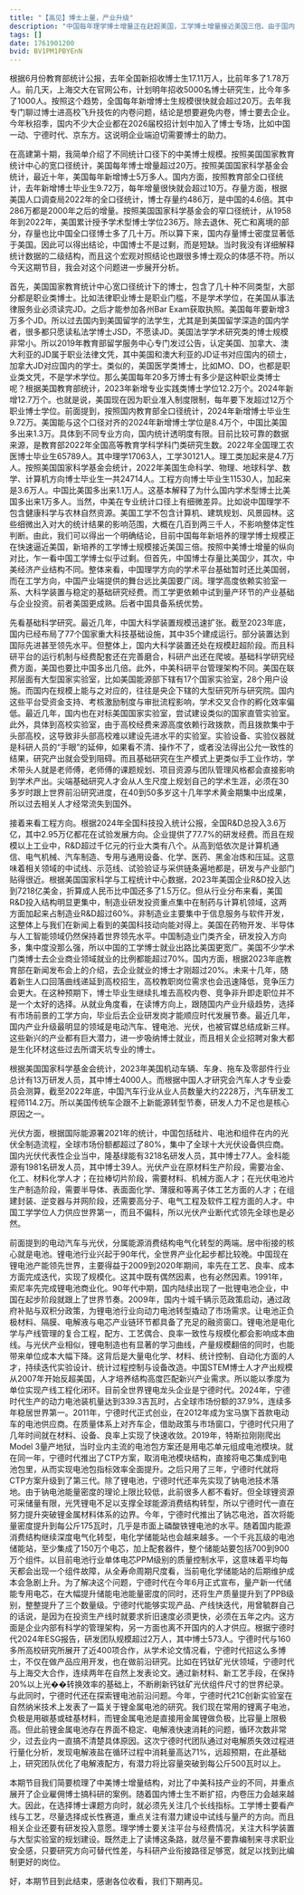```yaml
---
title: "【高见】博士上量，产业升级"
description: "中国每年理学博士增量正在赶超美国，工学博士增量接近美国三倍。由于国内工业门类齐全，产学衔接落地空间更广阔。中国能够在基础科学、新兴产业领域保持快迭代，离不开持续二十年博士扩招。"
tags: []
date: 1761901200
bvid: BV1PM1PBYEnN
---
```

根据6月份教育部统计公报，去年全国新招收博士生17.11万人，比前年多了1.78万人。前几天，上海交大在官网公布，计划明年招收5000名博士研究生，比今年多了1000人。按照这个趋势，全国每年新增博士生规模很快就会超过20万。去年我专门聊过博士进高校飞升技佐的内卷问题，结论是想要避免内卷，博士要去企业。今年秋招季，国内不少大企业都在2026届校招计划中加入了博士专场，比如中国一动、宁德时代、京东方。这说明企业端迫切需要博士的助力。

在高建第十期，我简单介绍了不同统计口径下的中美博士规模。按照美国国家教育统计中心的宽口径统计，美国每年博士增量超过20万。按照美国国家科学基金会统计，最近十年，美国每年新增博士5万多人。国内方面，按照教育部全口径统计，去年新增博士毕业生9.72万，每年增量很快就会超过10万。存量方面，根据美国人口调查局2022年的全口径统计，博士存量约486万，是中国的4.6倍。其中286万都是2000年之后的增量。按照美国国家科学基金会的窄口径统计，从1958年到2022年，美国累计授予学术型博士学位236万。除去退休、死亡和离境的部分，存量也比中国全口径博士多了几十万。所以算下来，国内存量博士密度显著低于美国。因此可以得出结论，中国博士不是过剩，而是短缺。当时我没有详细解释统计数据的二级结构，而且这个宏观对照结论也跟很多博士观众的体感不符。所以今天这期节目，我会对这个问题进一步展开分析。

首先，美国国家教育统计中心宽口径统计下的博士，包含了几十种不同类型，大部分都是职业类博士。比如法律职业博士是职业门槛，不是学术学位，在美国从事法律服务业必须读完JD。之后才能参加各州Bar Exam获取执照。美国每年要新增3万多个JD。所以过去国内到美国留学的法学生，尤其是到美国留学深造的国内学者，很多都只愿读私法学博士JSD，不愿读JD。美国法学学术研究类的博士规模非常小。所以2019年教育部留学服务中心专门发过公告，认定美国、加拿大、澳大利亚的JD属于职业法律文凭，其中美国和澳大利亚的JD证书对应国内的硕士，加拿大JD对应国内的学士。类似的，美国医学类博士，比如MO、DO，也都是职业类文凭，不是学术学位。那么美国每年20多万博士有多少是这种职业类博士呢？根据美国教育部统计，2023年新增专业实践类博士学位12.2万个。2024年新增12.7万个。也就是说，美国现在因为职业准入制度限制，每年要下发超过12万个职业博士学位。前面提到，按照国内教育部全口径统计，2024年新增博士毕业生9.72万。美国能与这个口径对齐的2024年新增博士学位是8.4万个，中国比美国多出来1.3万。具体到不同专业方向，国内统计透明度有限。目前比较可靠的数据来源，是教育部2022年全国高等教育学科学科门类研究生数。2022年全国理工农医博士毕业生65789人。其中理学17063人，工学30121人。理工类加起来是4.7万人。按照美国国家科学基金会统计，2022年美国生命科学、物理、地球科学、数学、计算机方向博士毕业生一共24714人。工程方向博士毕业生11530人，加起来是3.6万人。中国比美国多出来1.1万人。这基本解释了为什么国内学术型博士比美国多出来1万多人。当然，中美在专业统计口径上有细微差异。比如说中国理学不包含健康科学与农林自然资源。美国工学不包含计算机、建筑规划、风景园林。这些细微出入对大的统计结果的影响范围，大概在几百到两三千人，不影响整体定性判断。由此，我们可以得出一个明确结论，目前中国每年新培养的理学博士规模正在快速逼近美国，新培养的工学博士规模接近美国三倍。按照中美博士增量的纵向对比，乍一看中国工学博士似乎过剩。但首先，中国博士存量比美国少，其次，中美经济产业结构不同。整体来看，中国理学方向的学术平台基础暂时还比美国弱，而在工学方向，中国产业端提供的舞台远比美国要广阔。理学高度依赖实验室一系、大科学装置与稳定的基础研究经费。而工学更依赖中试到量产环节的产业基础与企业投资。前者美国更成熟。后者中国具备系统优势。

先看基础科学研究。最近几年，中国大科学装置规模迅速扩张。截至2023年底，国内已经布局了77个国家重大科技基础设施，其中35个建成运行。部分装置达到国际先进甚至领先水平。但整体上，国内大科学装置还处在规模赶超阶段。而且科研平台的运行机制与经费配套还在完善磨合，科研产出还在爬坡。基础科学研究经费方面，美国也要比中国多出几倍。此外，中美科研平台管理架构不同。美国在联邦层面有大型国家实验室，比如美国能源部下辖有17个国家实验室，28个用户设施。而国内在规模上能与之对应的，往往是央企下辖的大型研究所与研究院。国内这些平台受资金支持、考核激励制度与审批流程影响，学术交叉合作的孵化效率偏低。最近几年，国内也在对标美国国家实验室，尝试建设类似的国家直管实验室。此外，具体到高校实验室，由于高校经费来源高度依赖行政拨款，而且拨款集中于头部高校，这导致非头部高校难以建设先进水平的实验室。实验设备、实验仪器就是科研人员的“手眼”的延伸，如果看不清、操作不了，或者没法得出公允一致性的结果，研究产出就会受到阻碍。而且基础研究在生产模式上更类似手工业作坊，学术带头人就是老师傅，老师傅的课题规划、项目资源与团队管理风格都会直接影响到学术产出。尖端基础研究人才会从人生尺度上规划自己的学术生涯，必须在30多岁时跟上世界前沿研究进度，在40到50多岁这十几年学术黄金期集中出成果，所以过去相关人才经常流失到国外。

接着来看工程方向。根据2024年全国科技投入统计公报，全国R&D总投入3.6万亿，其中2.95万亿都花在试验发展方向。企业提供了77.7%的研发经费。而且在规模以上工业中，R&D超过千亿元的行业大类有八个。从高到低依次是计算机通信、电气机械、汽车制造、专用与通用设备、化学、医药、黑金冶炼和压延。这意味着相关领域的中试线、示范线、试验验证与采供链条遍地都是，研发与产业部门贴得很近。根据美国国家科学与工程统计中心数据，2023年美国企业R&D投入达到7218亿美金，折算成人民币比中国还多了1.5万亿。但从行业分布来看，美国R&D投入结构明显更集中，制造业研发投资重点集中在制药与计算机领域，这两方面加起来占制造业R&D超过60%。非制造业主要集中于信息服务与软件开发，这整体上与我们在新闻上看到的美国科技动向能对得上。美国在药物开发、半导体与人工智能领域仍然保持着世界领先水平。中国制造业门类齐全，研发投入方向多，集中度没那么强，所以中国的工学博士就业出路比美国更宽广。美国不少学术门类博士去企业商业领域就业的比例都能超过70%。国内方面，根据2023年底教育部在新闻发布会上的介绍，去企业就业的博士才刚超过20%。未来十几年，随着新生人口回落曲线递延到高校招生，高校教职岗位需求也会迅速降低，竞争压力会更大。在这种预期下，博士毕业生继续扎堆去高校内卷、竞争非升即走职位并不是一个太好的选择。从就业角度看，在读博方向上，跟随国内产业升级趋势，选择有市场前景的工学方向，毕业后去企业研发岗才能顺应时代发展节奏。最近几年，国内产业升级最明显的领域是电动汽车、锂电池、光伏，也被官媒总结成新三样。这些新兴的产业都有巨大潜力，进一步吸纳博士就业，而且相关企业招聘对象大都是生化环材这些过去所谓天坑专业的博士。

根据美国国家科学基金会统计，2023年美国机动车辆、车身、拖车及零部件行业总计有13万研发人员，其中博士4000人。而根据中国人才研究会汽车人才专业委员会测算，截至2022年底，中国汽车行业从业人员数量大约2228万，汽车研发工程师114.2万。所以美国传统车企跟不上新能源转型节奏，研发人力不足也是核心原因之一。

光伏方面，根据国际能源署2021年的统计，中国包括硅片、电池和组件在内的光伏全制造流程，全球市场份额都超过了80%，集中了全球十大光伏设备供应商。国内光伏代表性企业当中，隆基绿能有3218名研发人员，其中博士77人。金科能源有1981名研发人员，其中博士39人。光伏产业在原材料生产阶段，需要冶金、化工、材料化学人才；在拉棒切片阶段，需要材料、机械方面人才；在光伏电池片生产制造阶段，需要半导体、表面面化学、薄膜和等离子体工艺方面的人才；在组建封装、逆变器与并网阶段，还需要高分子、电气工程及软件工程方面的人才。中国工学学位人力供应世界第一，而且不偏科，所以光伏产业断代式领先全球也是必然。

前面提到的电动汽车与光伏，分属能源消费结构电气化转型的两端。居中衔接的核心就是电池。锂电池行业兴起于90年代，全世界产业化起步都比较晚。中国现在锂电池产能领先世界，主要得益于2009到2020年期间，率先在工艺、良率、成本方面完成迭代，实现了规模化。这其中既有偶然因素，也有必然因素。1991年，索尼率先完成锂电池商业化。90年代中期，国内陆续出现了一批锂电池企业，中国在起步阶段就跟上了世界节奏。2009年，国内十城千辆示范政策启动，通过政府补贴与双积分政策，为锂电池行业向动力电池转型撬动了市场需求。让电池正负极材料、隔膜、电解液与电芯产业链环节都具备了充足的融资窗口。锂电池是电化学与产线管理的复合工程，配方、工艺偶合、良率一致性与规模化都会影响成本曲线。与光伏产业相似，锂电制造也有显著的学习曲线，产量规模翻倍的同时，也能带来单位成本大幅下降。这背后是大量电化学、材料、统计控制、自动化方面的人才，持续迭代实验设计、统计过程控制与设备改造。中国STEM博士人才产出规模从2007年开始反超美国，人才培养结构高度匹配新兴产业需求。所以能以季度为单位实现产线工程化闭环。目前全世界锂电龙头企业是宁德时代。2024年，宁德时代生产的动力电池装机量达到339.3吉瓦时，占全球市场份额的37.9%，连续多年稳居世界第一。2011年，宁德时代正式创业，在2012年成为宝马旗下首款电动车的电池供应商。在质量体系上对齐车企，借助政策与市场窗口，宁德时代只用了几年时间就在材料、设备、良率上实现了快速收敛。2019年，特斯拉刚刚爬出Model 3量产地狱，当时业内主流的电池包方案还是用电芯单元组成电池模块。就在同一年，宁德时代推出了CTP方案，取消电池模块结构，直接将电芯集成到电池包里，从而实现电池包指标效率全面提升。之后只用了三年，宁德时代就将CTP方案升级到了第三代。除了锂电池，宁德时代还率先实现了钠电池技术落地。由于钠电池能量密度的理论上限比较低，此前很多人都不看好。但全球锂资源可采储量有限，光凭锂电不足以支撑全球能源消费结构转型，所以宁德时代一直在努力提升突破锂金属材料体系的边界。今年，宁德时代推出了钠芯电池，首次将能量密度提升到每公斤175瓦时，几乎是市面上磷酸铁锂电池的水平。随着国内能源消费结构继续深度电气化转型，电化学储能站也会越来越多。一个千兆瓦级的电池储能站，至少集成了150万个电芯，加上配套器件，整个储能站要包括700到900万个组件。以目前电池行业单体电芯PPM级别的质量控制水平，这意味着平均每天都会出现一个组件故障，从全寿命周期尺度看，当前电化学储能站的后期维护成本会急剧上升。为了解决这个问题，宁德时代在今年6月正式宣布，量产新一代储能专用电芯，在大幅提升储能电池能量密度的同时，还将生产质量提升到了PPB级别，整整提升了三个数量级。宁德时代能够实现产品、产线快迭代，用曾毓群自己的话说，是因为在投资生产线时就要求折旧速度必须更快，必须在五年之内。这方面是企业内部有科学的管理架构，另一方面也离不开国内的人才供应。根据宁德时代2024年ESG报告，研发团队规模超过2万人，其中博士573人。宁德时代与160多所高校研究所展开了近400项合作，从学术论文情况看，宁德时代招这么多博士，不仅在做产品应用开发，也在做前沿研究。比如在钙钛矿光伏领域，宁德时代与上海交大合作，连续两年在自然上发表论文。通过新材料、新工艺手段，在保持20%以上光��转换效率的基础上，不断刷新钙钛矿光伏组件尺寸的世界纪录。与此同时，宁德时代还在探索锂电池前沿问题。今年，宁德时代21C创新实验室在自然纳米技术上发表了一篇关于锂金属电池的研究。我们现在常用的锂离子电池，负极是用碳基或硅基材料，而锂金属电池是直接用金属锂做负极，比容量上限极高。但此前锂金属电池存在界面不稳定、电解液快速消耗的问题，循环次数非常少，过去业内一直搞不清楚具体原因。这次宁德时代团队通过对电解质失效过程进行量化分析，发现电解液盐在循环过程中消耗量高达71%，远超预期，在此基础上，研究团队优化了电解液配方，有潜力将比容量突破到每公斤500瓦时以上。

本期节目我们简要梳理了中美博士增量结构，对比了中美科技产业的不同，并重点展开了企业雇佣博士搞科研的案例。随着国内博士生不断扩招，内卷压力会越来越大。因此，在选择博士课题方向时，就必须先关注几个长线指标。工学博士要看产线与工艺，尽量选择成长性赛道，重点关注有潜力建设中试线与量产的方向。而且相关企业还要有研发投入意愿。理学博士要关注平台与经费情况，关注大科学装置与大型实验室的规划建设。既然走上了读博这条路，就尽量不要靠编制来寻求职业安全感，只要研究方向可替代性差，与科研产业衔接路径足够宽，就足以找到比编制更好的岗位。

好，本期节目到此结束，感谢各位收看，我们下期再见。

